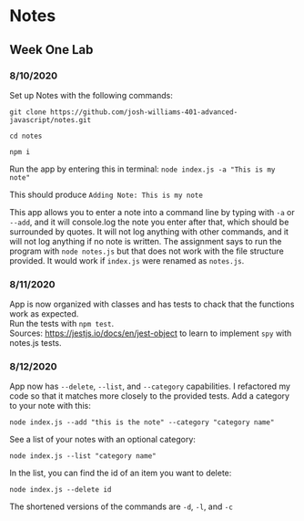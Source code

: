 # Notes
## Week One Lab

### 8/10/2020

Set up Notes with the following commands:
```
git clone https://github.com/josh-williams-401-advanced-javascript/notes.git

cd notes

npm i
```

Run the app by entering this in terminal: `node index.js -a "This is my note"` 
 
This should produce `Adding Note: This is my note`

This app allows you to enter a note into a command line by typing with `-a` or `--add`, and it will console.log the note you enter after that, which should be surrounded by quotes. It will not log anything with other commands, and it will not log anything if no note is written. The assignment says to run the program with `node notes.js` but that does not work with the file structure provided. It would work if `index.js` were renamed as `notes.js`.

### 8/11/2020

App is now organized with classes and has tests to chack that the functions work as expected.  
Run the tests with `npm test`.  
Sources: https://jestjs.io/docs/en/jest-object to learn to implement `spy` with notes.js tests.  

### 8/12/2020

App now has `--delete`, `--list`, and `--category` capabilities. I refactored my code so that it matches more closely to the provided tests.
Add a category to your note with this:
```
node index.js --add "this is the note" --category "category name"
```
See a list of your notes with an optional category: 
```
node index.js --list "category name"
```
In the list, you can find the id of an item you want to delete: 
```
node index.js --delete id
```
The shortened versions of the commands are `-d`, `-l`, and `-c`
